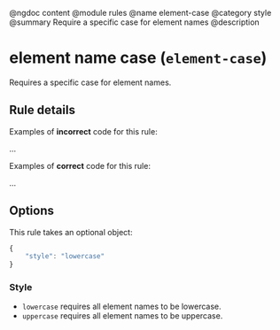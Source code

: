 @ngdoc content
@module rules
@name element-case
@category style
@summary Require a specific case for element names
@description

# element name case (`element-case`)

Requires a specific case for element names.

## Rule details

Examples of **incorrect** code for this rule:

<validate name="incorrect" rules="element-case">
    <DIV>...</DIV>
</validate>

Examples of **correct** code for this rule:

<validate name="correct" rules="element-case">
    <div>...</div>
</validate>

## Options

This rule takes an optional object:

```javascript
{
	"style": "lowercase"
}
```

### Style

- `lowercase` requires all element names to be lowercase.
- `uppercase` requires all element names to be uppercase.
